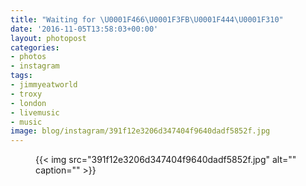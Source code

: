 ```yaml
---
title: "Waiting for \U0001F466\U0001F3FB\U0001F444\U0001F310"
date: '2016-11-05T13:58:03+00:00'
layout: photopost
categories:
- photos
- instagram
tags:
- jimmyeatworld
- troxy
- london
- livemusic
- music
image: blog/instagram/391f12e3206d347404f9640dadf5852f.jpg
---
```


<figure class="photo photo--square">
  {{< img src="391f12e3206d347404f9640dadf5852f.jpg" alt="" caption="" >}}

</figure>



